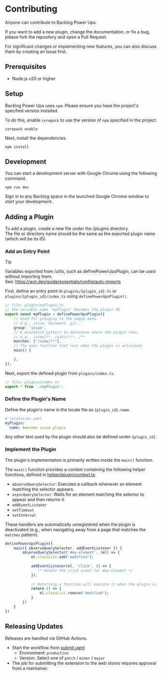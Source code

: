 # Contributing

Anyone can contribute to Backlog Power Ups.

If you want to add a new plugin, change the documentation, or fix a bug, please fork the repository and open a Pull Request.

For significant changes or implementing new features, you can also discuss them by creating an Issue first.

## Prerequisites

- Node.js v20 or higher

## Setup

Backlog Power Ups uses `npm`. Please ensure you have the project's specified version installed.

To do this, enable `corepack` to use the version of `npm` specified in the project.

```shell
corepack enable
```

Next, install the dependencies.

```shell
npm install
```

## Development

You can start a development server with Google Chrome using the following command.

```shell
npm run dev
```

Sign in to any Backlog space in the launched Google Chrome window to start your development.

## Adding a Plugin

To add a plugin, create a new file under the /plugins directory.  
The file or directory name should be the same as the exported plugin name (which will be its ID).

### Add an Entry Point

> [!TIP]
> Variables exported from /utils, such as definePowerUpsPlugin, can be used without importing them.  
> See: https://wxt.dev/guide/essentials/config/auto-imports

First, define an entry point in `plugins/{plugin_id}.ts` or `plugins/{plugin_id}/index.ts` using `definePowerUpsPlugin()`.

```ts
// file: plugin/myPlugin.ts
// The variable name 'myPlugin' becomes the plugin ID.
export const myPlugin = definePowerUpsPlugin({
    // Used for grouping in the popup menu.
    // e.g., issue, document, git...
    group: 'issue',
    // A minimatch pattern to determine where the plugin runs.
    // e.g., /view/**, /wiki/*/*, /**
    matches: ["/view/**"],
    // The main function that runs when the plugin is activated.
    main() {
        
    },
});
```

Next, export the defined plugin from `plugins/index.ts`.

```ts
// file: plugins/index.ts
export * from './myPlugin';
```

### Define the Plugin's Name

Define the plugin's name in the locale file as `{plugin_id}.name`.

```yaml
# locales/en.yaml
myPlugin:
  name: Awesome issue plugin
```

Any other text used by the plugin should also be defined under `{plugin_id}`.

### Implement the Plugin

The plugin's implementation is primarily written inside the `main()` function.

The `main()` function provides a context containing the following helper functions, defined in [helper/plugin/context.ts](helper/plugin/context.ts):

- `observeQuerySelector`: Executes a callback whenever an element matching the selector appears.
- `asyncQuerySelector`: Waits for an element matching the selector to appear and then returns it.
- `addEventListener`
- `setTimeout` 
- `setInterval`

These handlers are automatically unregistered when the plugin is deactivated (e.g., when navigating away from a page that matches the `matches` pattern).

```ts
definePowerUpsPlugin({
    main({ observeQuerySelector, addEventListener }) {
        observeQuerySelector('#my-element', (el) => {
            el.classList.add('modified');
            
            addEventListener(el, 'click', () => {
               /* Handle the click event for #my-element */ 
            });
            
            // Returning a function will execute it when the plugin is deactivated.
            return () => {
                el.classList.remove('modified');
            }
        })
    }
})
```

## Releasing Updates

Releases are handled via GitHub Actions.

- Start the workflow from [submit.yaml](https://github.com/nulab/backlog-power-ups/actions/workflows/submit.yaml)
    - Environment: `production`
    - Version: Select one of `patch` / `minor` / `major`
- The job for submitting the extension to the web stores requires approval from a maintainer.
